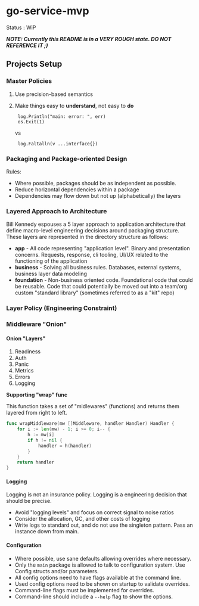 # go-service-mvp

Status : WiP

***NOTE: Currently this README is in a VERY ROUGH state. DO NOT REFERENCE IT ;)***

## Projects Setup

### Master Policies

1. Use precision-based semantics
2. Make things easy to **understand**, not easy to **do**

        log.Println("main: error: ", err)
        os.Exit(1)
   vs

        log.Faltalln(v ...interface{})

### Packaging and Package-oriented Design

Rules:

- Where possible, packages should be as independent as possible.
- Reduce horizontal dependencies within a package
- Dependencies may flow down but not up (alphabetically) the layers

### Layered Approach to Architecture

Bill Kennedy espouses a 5 layer approach to application architecture that define macro-level engineering decisions around packaging structure. These layers are represented in the directory structure as follows:

- **app** - All code representing "application level". Binary and presentation concerns. Requests, response, cli tooling, UI/UX related to the functioning of the application
- **business** - Solving all business rules. Databases, external systems, business layer data modeling
- **foundation** - Non-business oriented code. Foundational code that could be reusable. Code that could potentially be moved out into a team/org custom "standard library" (sometimes referred to as a "kit" repo)

### Layer Policy (Engineering Constraint)

### Middleware "Onion"

#### Onion "Layers"

1. Readiness
2. Auth
3. Panic
4. Metrics
5. Errors
6. Logging

**Supporting "wrap" func**

This function takes a set of "midlewares" (functions) and returns them layered from right to left.

```go
func wrapMiddleware(mw []Middleware, handler Handler) Handler {
	for i := len(mw) - 1; i >= 0; i-- {
		h := mw[i]
		if h != nil {
			handler = h(handler)
		}
	}
	return handler
}
```

#### Logging

Logging is not an insurance policy. Logging is a engineering decision that should be precise.

- Avoid "logging levels" and focus on correct signal to noise ratios
- Consider the allocation, GC, and other costs of logging
- Write logs to standard out, and do not use the singleton pattern. Pass an instance down from main.

#### Configuration

- Where possible, use sane defaults allowing overrides where necessary.
- Only the `main` package is allowed to talk to configuration system. Use Config structs and/or parameters.
- All config options need to have flags available at the command line.
- Used config options need to be shown on startup to validate overrides.
- Command-line flags must be implemented for overrides. 
- Command-line should include a `--help` flag to show the options.